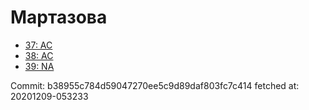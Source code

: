 # Мартазова
- [37: AC](37.md)
- [38: AC](38.md)
- [39: NA](39.md)

Commit: b38955c784d59047270ee5c9d89daf803fc7c414
 fetched at: 20201209-053233
